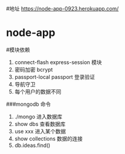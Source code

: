 #地址
https://node-app-0923.herokuapp.com/

# node-app

#模块依赖
1. connect-flash express-session 模块
2. 密码加密 bcrypt
3. passport-local passport 登录验证
4. 导航守卫
5. 每个用户的数据不同


###mongodb 命令
1. ./mongo 进入数据库
2. show dbs 查看数据库
3. use xxx 进入某个数据
4. show collections 数据的连接
5. db.ideas.find()